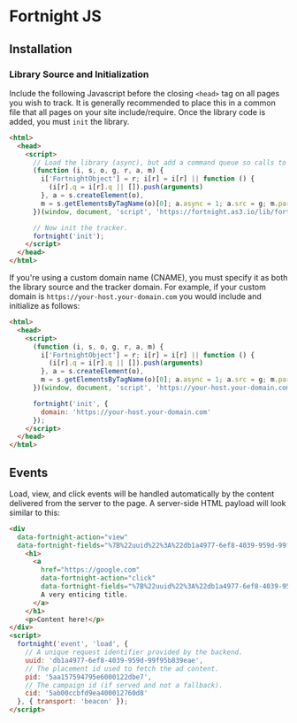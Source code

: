 # Fortnight JS

## Installation
### Library Source and Initialization
Include the following Javascript before the closing `<head>` tag on all pages you wish to track. It is generally recommended to place this in a common file that all pages on your site include/require. Once the library code is added, you must `init` the library.
```html
<html>
  <head>
    <script>
      // Load the library (async), but add a command queue so calls to `fortnight()` are immediate.
      (function (i, s, o, g, r, a, m) {
        i['FortnightObject'] = r; i[r] = i[r] || function () {
          (i[r].q = i[r].q || []).push(arguments)
        }, a = s.createElement(o),
        m = s.getElementsByTagName(o)[0]; a.async = 1; a.src = g; m.parentNode.insertBefore(a, m)
      })(window, document, 'script', 'https://fortnight.as3.io/lib/fortnight.min.js', 'fortnight');

      // Now init the tracker.
      fortnight('init');
    </script>
  </head>
</html>
```
If you're using a custom domain name (CNAME), you must specify it as both the library source and the tracker domain. For example, if your custom domain is `https://your-host.your-domain.com` you would include and initialize as follows:
```html
<html>
  <head>
    <script>
      (function (i, s, o, g, r, a, m) {
        i['FortnightObject'] = r; i[r] = i[r] || function () {
          (i[r].q = i[r].q || []).push(arguments)
        }, a = s.createElement(o),
        m = s.getElementsByTagName(o)[0]; a.async = 1; a.src = g; m.parentNode.insertBefore(a, m)
      })(window, document, 'script', 'https://your-host.your-domain.com/lib/fortnight.min.js', 'fortnight');

      fortnight('init', {
        domain: 'https://your-host.your-domain.com'
      });
    </script>
  </head>
</html>
```

## Events
Load, view, and click events will be handled automatically by the content delivered from the server to the page. A server-side HTML payload will look similar to this:
```html
<div
  data-fortnight-action="view"
  data-fortnight-fields="%7B%22uuid%22%3A%22db1a4977-6ef8-4039-959d-99f95b839eae%22%2C%22pid%22%3A%225aa157594795e6000122dbe7%22%2C%22cid%22%3A%225ab00ccbfd9ea400012760d8%22%7D">
    <h1>
      <a
        href="https://google.com"
        data-fortnight-action="click"
        data-fortnight-fields="%7B%22uuid%22%3A%22db1a4977-6ef8-4039-959d-99f95b839eae%22%2C%22pid%22%3A%225aa157594795e6000122dbe7%22%2C%22cid%22%3A%225ab00ccbfd9ea400012760d8%22%7D">
        A very enticing title.
      </a>
    </h1>
    <p>Content here!</p>
</div>
<script>
  fortnight('event', 'load', {
    // A unique request identifier provided by the backend.
    uuid: 'db1a4977-6ef8-4039-959d-99f95b839eae',
    // The placement id used to fetch the ad content.
    pid: '5aa157594795e6000122dbe7',
    // The campaign id (if served and not a fallback).
    cid: '5ab00ccbfd9ea400012760d8'
  }, { transport: 'beacon' });
</script>
```


